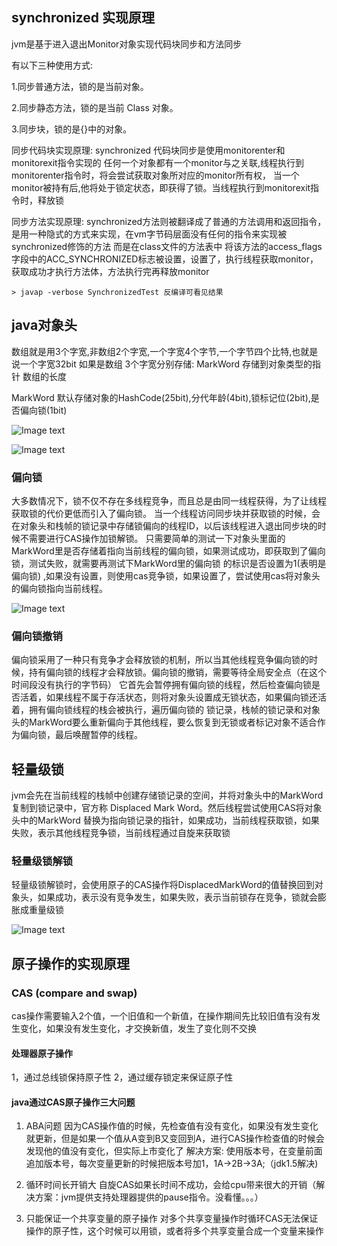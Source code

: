 ## synchronized 实现原理 

jvm是基于进入退出Monitor对象实现代码块同步和方法同步

有以下三种使用方式:

1.同步普通方法，锁的是当前对象。

2.同步静态方法，锁的是当前 Class 对象。

3.同步块，锁的是{}中的对象。

同步代码块实现原理: synchronized 代码块同步是使用monitorenter和monitorexit指令实现的
任何一个对象都有一个monitor与之关联,线程执行到monitorenter指令时，将会尝试获取对象所对应的monitor所有权，
当一个monitor被持有后,他将处于锁定状态，即获得了锁。当线程执行到monitorexit指令时，释放锁

同步方法实现原理: synchronized方法则被翻译成了普通的方法调用和返回指令，是用一种隐式的方式来实现，在vm字节码层面没有任何的指令来实现被synchronized修饰的方法
而是在class文件的方法表中 将该方法的access_flags字段中的ACC_SYNCHRONIZED标志被设置，设置了，执行线程获取monitor，获取成功才执行方法体，方法执行完再释放monitor

    > javap -verbose SynchronizedTest 反编译可看见结果
    
## java对象头

数组就是用3个字宽,非数组2个字宽,一个字宽4个字节,一个字节四个比特,也就是说一个字宽32bit
如果是数组 3个字宽分别存储: MarkWord 存储到对象类型的指针 数组的长度

MarkWord 默认存储对象的HashCode(25bit),分代年龄(4bit),锁标记位(2bit),是否偏向锁(1bit)

![Image text]( https://github.com/Jezzlouis/jezz-middle/blob/master/jezz-images/images/concurrent/MarkWord(java并发编程的艺术).png )

![Image text]( https://github.com/Jezzlouis/jezz-middle/blob/master/jezz-images/images/concurrent/MarkWord状态变化(java并发编程的艺术).png )

### 偏向锁

大多数情况下，锁不仅不存在多线程竞争，而且总是由同一线程获得，为了让线程获取锁的代价更低而引入了偏向锁。
当一个线程访问同步块并获取锁的时候，会在对象头和栈帧的锁记录中存储锁偏向的线程ID，以后该线程进入退出同步块的时候不需要进行CAS操作加锁解锁。
只需要简单的测试一下对象头里面的MarkWord里是否存储着指向当前线程的偏向锁，如果测试成功，即获取到了偏向锁，测试失败，就需要再测试下MarkWord里的偏向锁
的标识是否设置为1(表明是偏向锁) ,如果没有设置，则使用cas竞争锁，如果设置了，尝试使用cas将对象头的偏向锁指向当前线程。

![Image text]( https://github.com/Jezzlouis/jezz-middle/blob/master/jezz-images/images/concurrent/偏向锁的获得和撤销.png )

### 偏向锁撤销

偏向锁采用了一种只有竞争才会释放锁的机制，所以当其他线程竞争偏向锁的时候，持有偏向锁的线程才会释放锁。偏向锁的撤销，需要等待全局安全点（在这个时间段没有执行的字节码）
它首先会暂停拥有偏向锁的线程，然后检查偏向锁是否活着，如果线程不属于存活状态，则将对象头设置成无锁状态，如果偏向锁还活着，拥有偏向锁线程的栈会被执行，遍历偏向锁的
锁记录，栈帧的锁记录和对象头的MarkWord要么重新偏向于其他线程，要么恢复到无锁或者标记对象不适合作为偏向锁，最后唤醒暂停的线程。

## 轻量级锁

jvm会先在当前线程的栈帧中创建存储锁记录的空间，并将对象头中的MarkWord复制到锁记录中，官方称 Displaced Mark Word。然后线程尝试使用CAS将对象头中的MarkWord
替换为指向锁记录的指针，如果成功，当前线程获取锁，如果失败，表示其他线程竞争锁，当前线程通过自旋来获取锁

### 轻量级锁解锁

轻量级锁解锁时，会使用原子的CAS操作将DisplacedMarkWord的值替换回到对象头，如果成功，表示没有竞争发生，如果失败，表示当前锁存在竞争，锁就会膨胀成重量级锁

![Image text]( https://github.com/Jezzlouis/jezz-middle/blob/master/jezz-images/images/concurrent/轻量级锁膨胀.png )

## 原子操作的实现原理

### CAS (compare and swap) 

cas操作需要输入2个值，一个旧值和一个新值，在操作期间先比较旧值有没有发生变化，如果没有发生变化，才交换新值，发生了变化则不交换

#### 处理器原子操作

1，通过总线锁保持原子性 2，通过缓存锁定来保证原子性

#### java通过CAS原子操作三大问题

1) ABA问题 因为CAS操作值的时候，先检查值有没有变化，如果没有发生变化就更新，但是如果一个值从A变到B又变回到A，进行CAS操作检查值的时候会发现他的值没有变化，但实际上市变化了
解决方案: 使用版本号，在变量前面追加版本号，每次变量更新的时候把版本号加1，1A->2B->3A;（jdk1.5解决)

2) 循环时间长开销大 自旋CAS如果长时间不成功，会给cpu带来很大的开销（解决方案：jvm提供支持处理器提供的pause指令。没看懂。。。）

3) 只能保证一个共享变量的原子操作 对多个共享变量操作时循环CAS无法保证操作的原子性，这个时候可以用锁，或者将多个共享变量合成一个变量来操作



